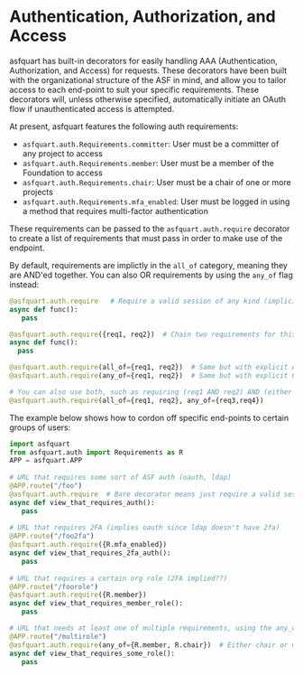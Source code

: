 # Authentication, Authorization, and Access

asfquart has built-in decorators for easily handling AAA (Authentication, Authorization, and Access) 
for requests. These decorators have been built with the organizational structure of the ASF in mind, 
and allow you to tailor access to each end-point to suit your specific requirements. These decorators will, 
unless otherwise specified, automatically initiate an OAuth flow if unauthenticated access is attempted.

At present, asfquart features the following auth requirements:

- `asfquart.auth.Requirements.committer`: User must be a committer of any project to access
- `asfquart.auth.Requirements.member`: User must be a member of the Foundation to access
- `asfquart.auth.Requirements.chair`: User must be a chair of one or more projects
- `asfquart.auth.Requirements.mfa_enabled`: User must be logged in using a method that requires multi-factor authentication

These requirements can be passed to the `asfquart.auth.require` decorator to create a list of requirements 
that must pass in order to make use of the endpoint.

By default, requirements are implictly in the `all_of` category, meaning they are AND'ed together.
You can also OR requirements by using the `any_of` flag instead:

~~~python
@asfquart.auth.require   # Require a valid session of any kind (implicitly, committer)
async def func():
   pass

@asfquart.auth.require({req1, req2})  # Chain two requirements for this endpoint, implicitly AND
async def func():
  pass

@asfquart.auth.require(all_of={req1, req2})  # Same but with explicit AND
@asfquart.auth.require(any_of={req1, req2})  # Same but with explicit OR instead

# You can also use both, such as requiring (req1 AND req2) AND (either req3 OR req4)
@asfquart.auth.require(all_of={req1, req2}, any_of={req3,req4})
~~~

The example below shows how to cordon off specific end-points to certain groups of users:

~~~python
import asfquart
from asfquart.auth import Requirements as R
APP = asfquart.APP
 
# URL that requires some sort of ASF auth (oauth, ldap)
@APP.route("/foo")
@asfquart.auth.require  # Bare decorator means just require a valid session
async def view_that_requires_auth():
   pass
 
# URL that requires 2FA (implies oauth since ldap doesn't have 2fa)
@APP.route("/foo2fa")
@asfquart.auth.require({R.mfa_enabled})
async def view_that_requires_2fa_auth():
   pass
 
# URL that requires a certain org role (2FA implied??)
@APP.route("/foorole")
@asfquart.auth.require({R.member})
async def view_that_requires_member_role():
   pass

# URL that needs at least one of multiple requirements, using the any_of directive
@APP.route("/multirole")
@asfquart.auth.require(any_of={R.member, R.chair})  # Either chair or member (or both) required
async def view_that_requires_some_role():
   pass

~~~
